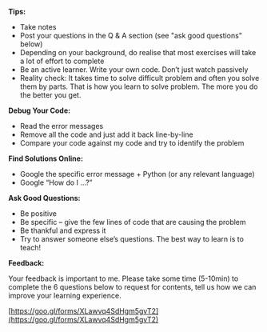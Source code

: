 **Tips:**  


* Take notes
* Post your questions in the Q
  &
  A section \(see "ask good questions" below\)
* Depending on your background, do realise that most exercises will take a lot of effort to complete
* Be an active learner. Write your own code. Don’t just watch passively
* Reality check: It takes time to solve difficult problem and often you solve them by parts. That is how you learn to solve problem. The more you do the better you get.

**Debug Your Code:**

* Read the error messages
* Remove all the code and just add it back line-by-line
* Compare your code against my code and try to identify the problem

**Find Solutions Online:**

* Google the specific error message + Python \(or any relevant language\)
* Google “How do I ...?”

**Ask Good Questions:**

* Be positive
* Be specific – give the few lines of code that are causing the problem
* Be thankful and express it
* Try to answer someone else’s questions. The best way to learn is to teach!

**Feedback:**

Your feedback is important to me. Please take some time \(5-10min\) to complete the 6 questions below to request for contents, tell us how we can improve your learning experience.

[https://goo.gl/forms/XLawvq4SdHgm5gvT2](https://goo.gl/forms/XLawvq4SdHgm5gvT2)

